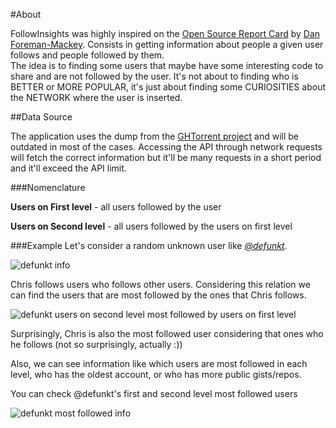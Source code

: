 #About

FollowInsights was highly inspired on the [Open Source Report Card](https://osrc.dfm.io/) by [Dan Foreman-Mackey](https://github.com/dfm).
Consists in getting information about people a given user follows and people followed by them.  
The idea is to finding some users that maybe have some interesting code to share and are not followed by the user. It's not about to finding who is BETTER or MORE POPULAR, it's just about finding some CURIOSITIES about the NETWORK where the user is inserted.

##Data Source

The application uses the dump from the [GHTorrent project](http://ghtorrent.org/) and will be outdated in most of the cases. Accessing the API through network requests will fetch the correct information but it'll be many requests in a short period and it'll exceed the API limit.

###Nomenclature

**Users on First level** - all users followed by the user  

**Users on Second level** - all users followed by the users on first level  

###Example
Let's consider a random unknown user like *[@defunkt](http://github.com/defunkt)*.  

![defunkt info](http://i.imgur.com/P9AOhiB.jpg "defunkt initial info")

Chris follows users who follows other users. Considering this relation we can find the users that are most followed by the ones that Chris follows.  

![defunkt users on second level most followed by users on first level](http://i.imgur.com/bdcz8PZ.jpg "users on second level that are most followed by users on first level")

Surprisingly, Chris is also the most followed user considering that ones who he follows (not so surprisingly, actually :))

Also, we can see information like which users are most followed in each level, who has the oldest account, or who has more public gists/repos.  

You can check @defunkt's first and second level most followed users

![defunkt most followed info](http://i.imgur.com/urM069O.jpg "most followed info")